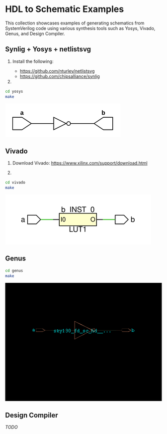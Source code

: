 
# HDL to Schematic Examples

This collection showcases examples of generating schematics from SystemVerilog code using various synthesis tools such as Yosys, Vivado, Genus, and Design Compiler.

## Synlig + Yosys + netlistsvg

1. Install the following:
   * <https://github.com/nturley/netlistsvg>
   * <https://github.com/chipsalliance/synlig>

2.

```bash
cd yosys
make
```

![Yosys Schematic](docs/yosys.svg)

## Vivado

1. Download Vivado: <https://www.xilinx.com/support/download.html>

2.

```bash
cd vivado
make
```

![Vivado Schematic](docs/vivado.svg)

## Genus

```bash
cd genus
make
```

![Genus Schematic](docs/genus.png)

## Design Compiler

*TODO*
